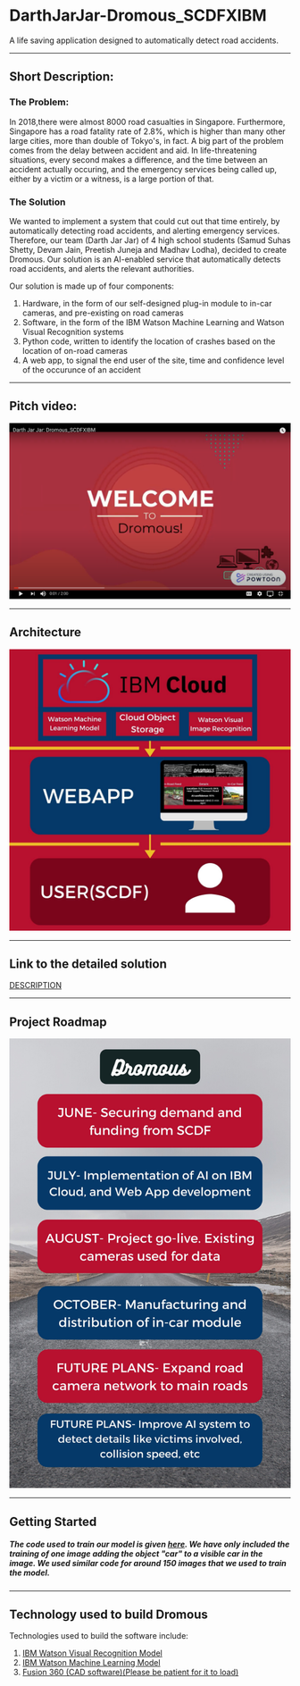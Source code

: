 # DarthJarJar-Dromous_SCDFXIBM
A life saving application designed to automatically detect road accidents.

---

## Short Description:

### The Problem:

In 2018,there were almost 8000 road casualties in Singapore. Furthermore, Singapore has a road fatality rate of 2.8%, which is higher than many other large cities, more than double of Tokyo's, in fact. A big part of the problem comes from the delay between accident and aid. In life-threatening situations, every second makes a difference, and the time between an accident actually occuring, and the emergency services being called up, either by a victim or a witness, is a large portion of that.

### The Solution

We wanted to implement a system that could cut out that time entirely, by automatically detecting road accidents, and alerting emergency services. Therefore, our team (Darth Jar Jar) of 4 high school students (Samud Suhas Shetty, Devam Jain, Preetish Juneja and Madhav Lodha), decided to create Dromous. Our solution is an AI-enabled service that automatically detects road accidents, and alerts the relevant authorities.

Our solution is made up of four components:
1. Hardware, in the form of our self-designed plug-in module to in-car cameras, and pre-existing on road cameras
2. Software, in the form of the IBM Watson Machine Learning and Watson Visual Recognition systems
3. Python code, written to identify the location of crashes based on the location of on-road cameras
4. A web app, to signal the end user of the site, time and confidence level of the occurunce of an accident

---

## Pitch video:

[![Watch the video](https://github.com/DJrocks192s/DarthJarJar-Dromous_SCDFXIBM/blob/master/MaterialsFolder/pitch%20video%20starting%20screen.png)](https://youtu.be/2zeULYH6-kI)

---

## Architecture

![alt text][logo]

[logo]: https://github.com/DJrocks192s/DarthJarJar-Dromous_SCDFXIBM/blob/master/MaterialsFolder/Dromous%20Architecture(1).jpg "Dromous Architecture"
---

## Link to the detailed solution
[DESCRIPTION](https://github.com/DJrocks192s/DarthJarJar-Dromous_SCDFXIBM/blob/master/MaterialsFolder/DESCRIPTION.md)

---

## Project Roadmap

![alt text][logo2]

[logo2]: https://github.com/DJrocks192s/DarthJarJar-Dromous_SCDFXIBM/blob/master/MaterialsFolder/Dromous%20Roadmap.jpg "Dromous Roadmap"

---

## Getting Started
##### The code used to train our model is given [here](https://github.com/DJrocks192s/DarthJarJar-Dromous_SCDFXIBM/blob/master/MaterialsFolder/Visual%20Recognition%20Model%20Code.ipynb). We have only included the training of one image adding the object "car" to a visible car in the image. We used similar code for around 150 images that we used to train the model.
---

## Technology used to build Dromous
Technologies used to build the software include:
 1. [IBM Watson Visual Recognition Model](https://dataplatform.cloud.ibm.com/studio/watson-vision-combined/d7e670d3-e6a6-42df-b14f-5b59d4f7bf80/view/objects?project_id=1fabf3ad-01f9-47c6-8594-bede42f9a743&training_definition_id=036b6927-e955-4e63-8763-ccfa3e4cf1a5&context=wdp)
 2. [IBM Watson Machine Learning Model](https://dataplatform.cloud.ibm.com/analytics/notebooks/v2/683f27e4-c6ca-494b-b6fd-2c21ad492626/view?projectid=1fabf3ad-01f9-47c6-8594-bede42f9a743&context=wdp)
3. [Fusion 360 (CAD software)(Please be patient for it to load)](https://a360.co/3hsN7vt)
